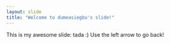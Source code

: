 ```yaml
---
layout: slide
title: "Welcome to dumeasiegbu's slide!"
---
```

This is my awesome slide: tada :) 
Use the left arrow to go back!
